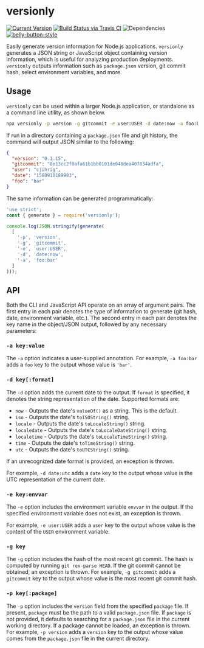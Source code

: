 # versionly

[![Current Version](https://img.shields.io/npm/v/versionly.svg)](https://www.npmjs.org/package/versionly)
[![Build Status via Travis CI](https://travis-ci.org/cjihrig/versionly.svg?branch=master)](https://travis-ci.org/cjihrig/versionly)
![Dependencies](http://img.shields.io/david/cjihrig/versionly.svg)
[![belly-button-style](https://img.shields.io/badge/eslint-bellybutton-4B32C3.svg)](https://github.com/cjihrig/belly-button)

Easily generate version information for Node.js applications. `versionly`
generates a JSON string or JavaScript object containing version information,
which is useful for analyzing production deployments. `versionly` outputs
information such as `package.json` version, git commit hash, select environment
variables, and more.

## Usage

`versionly` can be used within a larger Node.js application, or standalone as
a command line utility, as shown below.

```bash
npx versionly -p version -g gitcommit -e user:USER -d date:now -a foo:bar
```

If run in a directory containing a `package.json` file and git history, the
command will output JSON similar to the following:

```json
{
  "version": "0.1.15",
  "gitcommit": "8e13cc2f0afa61b1bb0101de048dea407834adfa",
  "user": "cjihrig",
  "date": "1580910189983",
  "foo": "bar"
}
```

The same information can be generated programmatically:

```js
'use strict';
const { generate } = require('versionly');

console.log(JSON.stringify(generate(
  [
    '-p', 'version',
    '-g', 'gitcommit',
    '-e', 'user:USER',
    '-d', 'date:now',
    '-a', 'foo:bar'
  ]
)));
```

## API

Both the CLI and JavaScript API operate on an array of argument pairs. The first
entry in each pair denotes the type of information to generate (git hash, date,
environment variable, etc.). The second entry in each pair denotes the key name
in the object/JSON output, followed by any necessary parameters:

### `-a key:value`

The `-a` option indicates a user-supplied annotation. For example, `-a foo:bar`
adds a `foo` key to the output whose value is `'bar'`.

### `-d key[:format]`

The `-d` option adds the current date to the output. If `format` is specified,
it denotes the string representation of the date. Supported formats are:

- `now` - Outputs the date's `valueOf()` as a string. This is the default.
- `iso` - Outputs the date's `toISOString()` string.
- `locale` - Outputs the date's `toLocaleString()` string.
- `localedate` - Outputs the date's `toLocaleDateString()` string.
- `localetime` - Outputs the date's `toLocaleTimeString()` string.
- `time` - Outputs the date's `toTimeString()` string.
- `utc` - Outputs the date's `toUTCString()` string.

If an unrecognized date format is provided, an exception is thrown.

For example, `-d date:utc` adds a `date` key to the output whose value is the
UTC representation of the current date.

### `-e key:envvar`

The `-e` option includes the environment variable `envvar` in the output. If the
specified environment variable does not exist, an exception is thrown.

For example, `-e user:USER` adds a `user` key to the output whose value is the
content of the `USER` environment variable.

### `-g key`

The `-g` option includes the hash of the most recent git commit. The hash is
computed by running `git rev-parse HEAD`. If the git commit cannot be obtained,
an exception is thrown. For example, `-g gitcommit` adds a `gitcommit` key to
the output whose value is the most recent git commit hash.

### `-p key[:package]`

The `-p` option includes the `version` field from the specified `package` file.
If present, `package` must be the path to a valid `package.json` file. If
`package` is not provided, it defaults to searching for a `package.json` file in
the current working directory. If a package cannot be loaded, an exception is
thrown. For example, `-p version` adds a `version` key to the output whose value
comes from the `package.json` file in the current directory.
